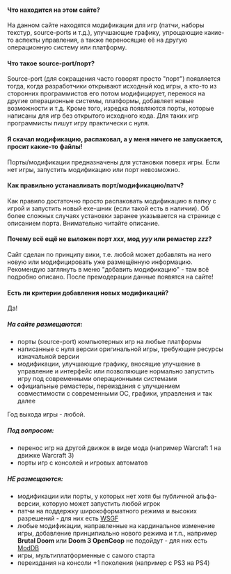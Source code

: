 #### Что находится на этом сайте?
На данном сайте находятся модификации для игр (патчи, наборы текстур, source-ports и т.д.), улучшающие графику, упрощающие какие-то аспекты управления, а также переносящие её на другую операционную систему или платформу. 

#### Что такое source-port/порт?
Source-port (для сокращения часто говорят просто "порт") появляется тогда, когда разработчики открывают исходный код игры, а кто-то из сторонних программистов его потом модифицирует, перенося на другие операционные системы, платформы, добавляет новые возможности и т.д. Кроме того, изредка появляются порты, которые написаны для игр без открытого исходного кода. Для таких игр программисты пишут игру практически с нуля.

#### Я скачал модификацию, распаковал, а у меня ничего не запускается, просит какие-то файлы!
Порты/модификации предназначены для установки поверх игры. Если нет игры, запустить модификацию или порт невозможно.

#### Как правильно устанавливать порт/модификацию/патч?
Как правило достаточно просто распаковать модификацию в папку с игрой и запустить новый exe-шник (если такой есть в наличии). Об более сложных случаях установки заранее указывается на странице с описанием порта. Внимательно читайте описание.

#### Почему всё ещё не выложен порт *xxx*, мод *yyy* или ремастер *zzz*?
Сайт сделан по принципу вики, т.е. любой может добавлять на него новую или модифицировать уже размещённую информацию. Рекомендую заглянуть в меню "добавить модификацию" - там всё подробно описано. После премодерации данные появятся на сайте!

#### Есть ли критерии добавления новых модификаций?
Да!

##### На сайте размещаются:

* порты (source-port) компьютерных игр на любые платформы
* написанные с нуля версии оригинальной игры, требующие ресурсы изначальной версии
* модификации, улучшающие графику, вносящие улучшение в управление и интерфейс или позволяющие нормально запустить игру под современными операционными системами
* официальные ремастеры, переиздания с улучшением совместимости c современными ОС, графики, управления и так далее

Год выхода игры - любой.

##### Под вопросом:

* перенос игр на другой движок в виде мода (например Warcraft 1 на движке Warcraft 3)
* порты игр с консолей и игровых автоматов

##### НЕ размещаются:

* модификации или порты, у которых нет хотя бы публичной альфа-версии, которую может запустить любой игрок
* патчи на поддержку широкоформатного режима и высоких разрешений - для них есть [WSGF](http://wsgf.org/)
* любые модификации, направленные на кардинальное изменение игры, добавление принципиально нового режима и т.п., например **Brutal Doom** или **Doom 3 OpenCoop** не подойдут - для них есть [ModDB](https://www.moddb.com/)
* игры, мультиплатформенные с самого старта
* переиздания на консоли +1 поколения (например с PS3 на PS4)
